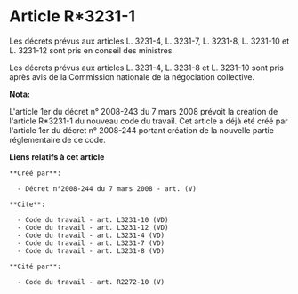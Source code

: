 # Article R*3231-1

Les décrets prévus aux articles L. 3231-4, L. 3231-7, L. 3231-8, L. 3231-10 et L. 3231-12 sont pris en conseil des
ministres. 

Les décrets prévus aux articles L. 3231-4, L. 3231-8 et L. 3231-10 sont pris après avis de la Commission nationale de la
négociation collective.

**Nota:**

L'article 1er du décret n° 2008-243 du 7 mars 2008 prévoit la création de l'article R*3231-1 du nouveau code du travail. Cet
article a déjà été créé par l'article 1er du décret n° 2008-244 portant création de la nouvelle partie réglementaire de ce
code.

**Liens relatifs à cet article**

	**Créé par**:

	  - Décret n°2008-244 du 7 mars 2008 - art. (V)

	**Cite**:

	  - Code du travail - art. L3231-10 (VD)
	  - Code du travail - art. L3231-12 (VD)
	  - Code du travail - art. L3231-4 (VD)
	  - Code du travail - art. L3231-7 (VD)
	  - Code du travail - art. L3231-8 (VD)

	**Cité par**:

	  - Code du travail - art. R2272-10 (V)
